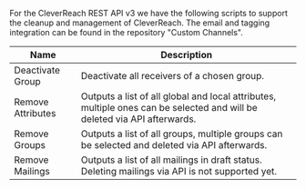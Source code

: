 For the CleverReach REST API v3 we have the following scripts to support the cleanup and management of CleverReach. The email and tagging integration can be found in the repository "Custom Channels".

Name|Description
-|-
Deactivate Group|Deactivate all receivers of a chosen group.
Remove Attributes|Outputs a list of all global and local attributes, multiple ones can be selected and will be deleted via API afterwards.
Remove Groups|Outputs a list of all groups, multiple groups can be selected and deleted via API afterwards.
Remove Mailings|Outputs a list of all mailings in draft status. Deleting mailings via API is not supported yet.